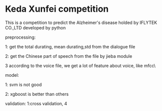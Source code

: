 # Keda Xunfei competition
This is a competition to predict the Alzheimer's disease holded by IFLYTEK CO.,LTD
developed by python

preprocessing: 

1: get the total durating, mean durating,std from the dialogue file

2: get the Chinese part of speech from the file by jieba module

3 according to the voice file, we get a lot of feature about voice, like mfcc\

model:

1: svm is not good

2: xgboost is better than others


validation:
1:cross validation, 4
